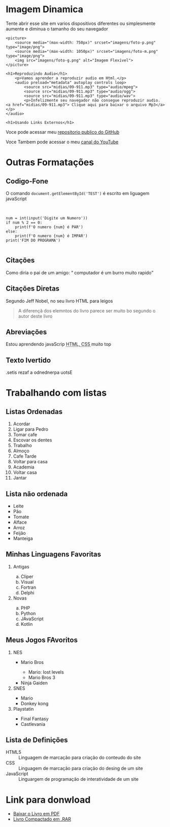 <!DOCTYPE html>
<html lang="pt-br">
<head>
    <meta charset="UTF-8">
    <meta http-equiv="X-UA-Compatible" content="IE=edge">
    <meta name="viewport" content="width=device-width, initial-scale=1.0">
    <title>Outras Formatações</title>
</head>
<body>
    <h1>Imagem Dinamica</h1>
    <p>Tente abrir esse site em varios dispositivos diferentes ou simplesmente aumente e diminua o tamanho do seu navegador</p>

    <picture>
        <source media="(max-width: 750px)" srcset="imagens/foto-p.png" type="image/png">
        <source media="(max-width: 1050px)" srcset="imagens/foto-m.png" type="image/png">
        <img src="imagens/foto-g.png" alt="Imagem Flexivel">
    </picture>
    
    <h1>Reproduzindo Audio</h1>
        <p>Vamos aprender a reproduzir audio em Html.</p>
        <audio preload="metadata" autoplay controls loop>
            <source src="midias/09-911.mp3" type="audio/mpeg">
            <source src="midias/09-911.mp3" type="audio/ogg">
            <source src="midias/09-911.mp3" type="audio/wav">
            <p>Infelizmente seu navegador não consegue reproduzir audio. <a href="midias/09-911.mp3"> Clique aqui para baixar o arquivo Mp3</a></p>
    </audio>
    
    <h1>Usando Links Externos</h1>
<p>Voce pode acessar meu <a href="https://github.com/webersonclw" target="_blank" rel="external"> repositorio publico do GitHub</a></p> <!--esse comando (target="_blank" rel="external">) faz com que se abra outra aba no navegador, assim não fechando sua aba de navegção principal-->
<p>Voce Tambem pode acessar o meu <a href="https://www.youtube.com/channel/UCmk7O5LVGCR6QK4YSXa89-g" target="_blank" rel="external"> canal do YouTube</a></p>
    <h1>Outras Formatações</h1>
    <h2>Codigo-Fone</h2>
    <p>O comando <code>document.getElementById('TEST')</code> é escrito em liguagem javaScript</p>
<pre> <!--pre faz com que o texto seja printado do mesmo geito que foi digitado-->
    <code>
num = int(input('Digite um Numero'))
if num % 2 == 0:
    print(f'O numero {num} é PAR')
else:
    print(f'O numero {num} é IMPAR')
print('FIM DO PROGRAMA')
    </code>
</pre>
<h2>Citações </h2>
<p>Como diria o pai de um amigo: <q> computador é um burro muito rapido</q></p> <!--usar o (q) para citações não aspas direto-->
<h2>Citações Diretas</h2>
<p>Segundo Jeff Nobel, no seu livro HTML para leigos</p>
<blockquote cite="https://books.google.com.br/books?id=E8ZtDwAAQBAJ&printsec=frontcover&hl=pt-BR&source=gbs_ge_summary_r&cad=0#v=onepage&q&f=false"> 
    A diferençã dos elemntos  do livro parece ser muito bo segundo o autor deste livro
</blockquote>
<h2>Abreviações</h2>
<p>Estou aprendendo javaScrip <abbr title="HiperText Markup language">HTML</abbr>,<abbr title="Cascading Style Sheets "> CSS </abbr> muito top</p>
<h2>Texto Ivertido</h2>
<p><bdo dir="rtl">Estou aprendendo a fazer sites.</bdo></p>
    
<h1>Trabalhando com listas</h1>
<h2>Listas Ordenadas</h2>
<ol type="1"><!--start="3" serve para estartar a numeração apartir de um ponto, tipo apartir do numero 5(esses do tipo A, a, I, i)-->
    <li>Acordar</li>
    <li>Ligar para Pedro</li>
    <li>Tomar cafe</li>
    <li>Escovar os dentes</li>
    <li>Trabalho</li>
    <li>Almoço</li>
    <li>Cafe Tarde</li>
    <li>Voltar para casa</li>
    <li>Academia</li>
    <li>Voltar casa</li>
    <li>Jantar</li>
</ol>
<h2>Lista não ordenada</h2>
<ul type="square"> <!--tipos são disc, circle, square-->
    <li>Leite</li>
    <li>Pão</li>
    <li>Tomate</li>
    <li>Alface</li>
    <li>Arroz</li>
    <li>Feijão</li>
    <li>Manteiga</li>
</ul>
    </ul>
<h2>Minhas Linguagens Favoritas</h2>
<ol>
    <li>Antigas</li>
    <ol type="a">
        <li>Cliper</li>
        <li>Visual</li>
        <li>Fortran</li>
        <li>Delphi</li>
    </ol>
    <li>Novas</li>
    <ol type="a">
        <li>PHP</li>
        <li>Python</li>
        <li>JAvaScript</li>
        <li>Kotlin</li>
    </ol>
</ol>
<h2>Meus Jogos FAvoritos</h2>
<ol>
    <li>NES</li>
    <ul type="square">
        <LI>Mario Bros</LI>
        <ul type="circle">
            <li>Mario: lost levels</li>
            <li>Mario Bros 3</li>
        </ul>
        <li>Ninja Gaiden</li>        
    </ul>
    <li>SNES</li>
    <ul type="square">
        <li>Mario</li>
        <li>Donkey kong</li>
    </ul>
    <li>Playstatin</li>
    <ul type="square">
        <li>Final Fantasy</li>
        <li>Castlevania</li>
    </ul>
</ol>
<h2>Lista de Definições</h2>
<dl>
    <dt>HTML5</dt>
    <dd>Linguagem de marcação para criação do conteudo do site</dd>
    <dt>CSS</dt>
    <dd>Linguagem de marcação para criação do desing de um site</dd>
    <dt>JavaScript</dt>
    <dd>Linguargem de programação de interatividade de um site</dd>
</dl>
    <h1>Link para donwload </h1>
    <ul>
        <li><a href="livros/Curriculum-Programador.pdf" download="Meu Curriculun.pdf" type="application/pdf"> Baixar o Livro em PDF</a></li>
        <li><a href="livros/Curriculum-Programador.rar"> Livro Compactado em .RAR</a></li>
    </ul>

</body>
</html> 

